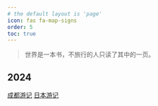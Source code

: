 ```yaml
---
# the default layout is 'page'
icon: fas fa-map-signs
order: 5
toc: true
---
```


> 世界是一本书，不旅行的人只读了其中的一页。

## 2024 

[成都游记](https://jasonbourne723.github.io/posts/travel-chengdu/)
[日本游记](https://jasonbourne723.github.io/posts/travel-japan/)




